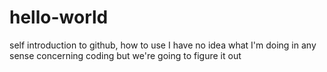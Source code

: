 # hello-world
self introduction to github, how to use
I have no idea what I'm doing in any sense concerning coding but we're going to figure it out
